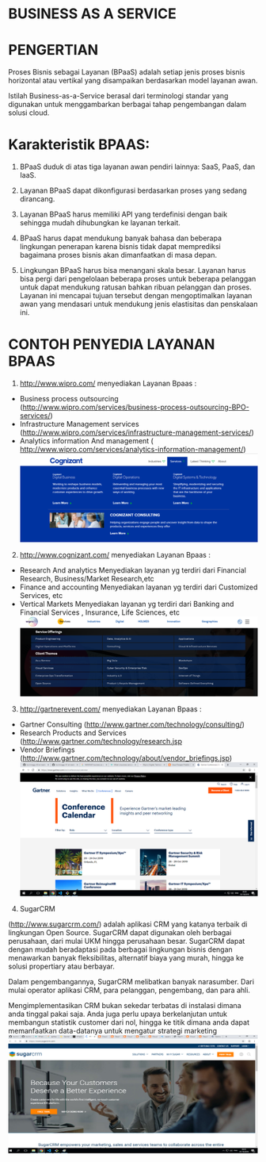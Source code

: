 # BUSINESS AS A SERVICE

# PENGERTIAN

Proses Bisnis sebagai Layanan (BPaaS) adalah setiap jenis proses bisnis horizontal atau vertikal yang disampaikan berdasarkan model layanan awan.

Istilah Business-as-a-Service berasal dari terminologi standar yang digunakan untuk menggambarkan berbagai tahap pengembangan dalam solusi cloud.

# Karakteristik BPAAS:

1. BPaaS duduk di atas tiga layanan awan pendiri lainnya: SaaS, PaaS, dan IaaS.

2. Layanan BPaaS dapat dikonfigurasi berdasarkan proses yang sedang dirancang.

3. Layanan BPaaS harus memiliki API yang terdefinisi dengan baik sehingga mudah dihubungkan ke layanan terkait.

4. BPaaS harus dapat mendukung banyak bahasa dan beberapa lingkungan penerapan karena bisnis tidak dapat memprediksi bagaimana proses bisnis akan dimanfaatkan di masa depan.

5. Lingkungan BPaaS harus bisa menangani skala besar. Layanan harus bisa pergi dari pengelolaan beberapa proses untuk beberapa pelanggan untuk dapat mendukung ratusan bahkan ribuan pelanggan dan proses. Layanan ini mencapai tujuan tersebut dengan mengoptimalkan layanan awan yang mendasari untuk mendukung jenis elastisitas dan penskalaan ini.



# CONTOH PENYEDIA LAYANAN BPAAS

1. http://www.wipro.com/
menyediakan Layanan Bpaas :
- Business process outsourcing (http://www.wipro.com/services/business-process-outsourcing-BPO-services/)
- Infrastructure Management services (http://www.wipro.com/services/infrastructure-management-services/)
- Analytics information And management ( http://www.wipro.com/services/analytics-information-management/)
![wipro](./1.png)

2. http://www.cognizant.com/
menyediakan Layanan Bpaas :
- Research And analytics
  Menyediakan layanan yg terdiri dari  Financial Research, Business/Market Research,etc 
- Finance and accounting
  Menyediakan layanan yg terdiri dari Customized Services, etc
- Vertical Markets 
   Menyediakan layanan yg terdiri dari Banking and Financial Services , Insurance, Life Sciences, etc
![cognizant](./2.png)

3. http://gartnerevent.com/
menyediakan Layanan Bpaas : 
-  Gartner Consulting (http://www.gartner.com/technology/consulting/)
-  Research Products and Services (http://www.gartner.com/technology/research.jsp
-  Vendor Briefings (http://www.gartner.com/technology/about/vendor_briefings.jsp)
![gartnerevent](./3.png)

4. SugarCRM 

(http://www.sugarcrm.com/) adalah aplikasi CRM yang katanya terbaik di lingkungan Open Source. SugarCRM dapat digunakan oleh berbagai perusahaan, dari mulai UKM hingga perusahaan besar. SugarCRM dapat dengan mudah beradaptasi pada berbagai lingkungan bisnis dengan menawarkan banyak fleksibilitas, alternatif biaya yang murah, hingga ke solusi propertiary atau berbayar.

Dalam pengembangannya, SugarCRM melibatkan banyak narasumber. Dari mulai operator aplikasi CRM, para pelanggan, pengembang, dan para ahli.

Mengimplementasikan CRM bukan sekedar terbatas di instalasi dimana anda tinggal pakai saja. Anda juga perlu upaya berkelanjutan untuk membangun statistik customer dari nol, hingga ke titik dimana anda dapat memanfaatkan data-datanya untuk mengatur strategi marketing
![sugararm](./4.png)
